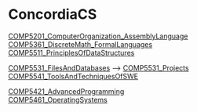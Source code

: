 # ConcordiaCS
[COMP5201_ComputerOrganization_AssemblyLanguage](./comp5201/) \
[COMP5361_DiscreteMath_FormalLanguages](./comp5361/) \
[COMP5511_PrinciplesOfDataStructures](./comp5511/)

[COMP5531_FilesAndDatabases](./comp5531/) --> [COMP5531_Projects](https://github.com/PaoloJr/COMP5531_Projects) \
[COMP5541_ToolsAndTechniquesOfSWE](https://github.com/PaoloJr/COMP5541-CarDealershipSystem)

[COMP5421_AdvancedProgramming](./comp5421/) \
[COMP5461_OperatingSystems](./comp5461/)